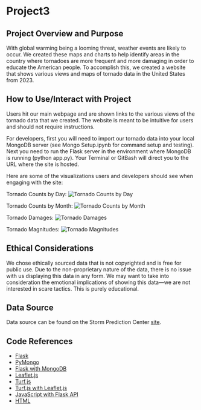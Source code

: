 # Project3
## Project Overview and Purpose
With global warming being a looming threat, weather events are likely to occur. We created these maps and charts to help identify areas in the country where tornadoes are more frequent and more damaging in order to educate the American people. To accomplish this, we created a website that shows various views and maps of tornado data in the United States from 2023.

## How to Use/Interact with Project
Users hit our main webpage and are shown links to the various views of the tornado data that we created. The website is meant to be intuitive for users and should not require instructions. 

For developers, first you will need to import our tornado data into your local MongoDB server (see Mongo Setup.ipynb for command setup and testing). Next you need to run the Flask server in the environment where MongoDB is running (python app.py). Your Terminal or GitBash will direct you to the URL where the site is hosted.

Here are some of the visualizations users and developers should see when engaging with the site:

Tornado Counts by Day:
![Tornado Counts by Day](visuals/Tornado_Counts_by_Day.png)

Tornado Counts by Month:
![Tornado Counts by Month](visuals/Tornado_Counts_by_Month.png)

Tornado Damages:
![Tornado Damages](visuals/Tornado_Damages.png)

Tornado Magnitudes:
![Tornado Magnitudes](visuals/Tornado_Magnitudes.png)

## Ethical Considerations
We chose ethically sourced data that is not copyrighted and is free for public use. Due to the non-proprietary nature of the data, there is no issue with us displaying this data in any form. We may want to take into consideration the emotional implications of showing this data—we are not interested in scare tactics. This is purely educational.

## Data Source
Data source can be found on the Storm Prediction Center [site](https://www.spc.noaa.gov/wcm/#data).

## Code References
- [Flask](https://flask.palletsprojects.com/en/3.0.x/)
- [PyMongo](https://pymongo.readthedocs.io/en/stable/)
- [Flask with MongoDB](https://www.mongodb.com/resources/products/compatibilities/setting-up-flask-with-mongodb)
- [Leaflet.js](https://leafletjs.com/)
- [Turf.js](https://turfjs.org/)
- [Turf.js with Leaflet.js](https://stackoverflow.com/questions/65320098/using-turf-with-leaflet)
- [JavaScript with Flask API](https://realpython.com/flask-javascript-frontend-for-rest-api/)
- [HTML](https://www.w3schools.com/html/default.asp)
